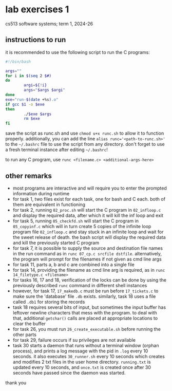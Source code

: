 # lab exercises 1
cs513 software systems; term 1, 2024-26  

## instructions to run

it is recommended to use the following script to run the C programs:
```bash
#!/bin/bash

args=""
for i in $(seq 2 $#)
do
        argi=${!i}
        args="$args $argi"
done
exe="run-$(date +%s).o"
if gcc $1 -o $exe
then
        ./$exe $args
        rm $exe
fi
```
save the script as runc.sh and use `chmod u+x runc.sh` to allow it to function properly. additionally, you can add the line `alias runc='<path-to-runc.sh>'` to the `~/.bashrc` file to use the script from any directory. don't forget to use a fresh terminal instance after editing `~/.bashrc`!

to run any C program, use
`runc <filename.c> <additional-args-here>`

## other remarks

- most programs are interactive and will require you to enter the prompted information during runtime
- for task 1, two files exist for each task, one for bash and C each. both of them are equivalent in functioning
- for task 2, running `02_proc.sh` will start the C program in `02_infloop.c` and display the required data, after which it will kill the inf loop and exit
- for task 5, running `05_checkfd.sh` will start the C program in `05_copyinf.c` which will in turn create 5 copies of the infinite loop program file `02_infloop.c` and stay stuck in an infinite loop and wait for the sweet release of death. the bash script will display the required data and kill the previously started C program
- for task 7, it is possible to supply the source and destination file names in the run command as in `runc 07_cp.c srcfile dstfile`. alternatively, the program will prompt for the filenames if not given as cmd line args
- for task 11, parts a, b and c are combined into a single file
- for task 14, providing the filename as cmd line arg is required, as in `runc 14_filetype.c <filename>`
- for tasks 16, 17 and 18, verification of the locks can be done by using the previously described `runc` command in different shell instances
- however, for task 17, `17_makedb.c` must be run before `17_tickets.c` to make sure the 'database' file `.db` exists. similarly, task 18 uses a file called `.db1` for storing the records
- task 18 requires several bits of input, but sometimes the input buffer has leftover newline characters that mess with the program. to deal with that, additional `getchar()` calls are placed at appropriate locations to clear the buffer
- for task 26, you must run `26_create_executable.sh` before running the other parts
- for task 29, failure occurs if su privileges are not available
- task 30 starts a daemon that runs without a terminal window (orphan process), and prints a log message with the pid in `.log` every 10 seconds. it also executes `30_runner.sh` every 10 seconds which creates and modifies 2 txt files in the user home directory. `running.txt` is updated every 10 seconds, and `once.txt` is created once after 30 seconds have passed since the daemon was started.
  
thank you